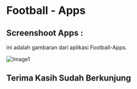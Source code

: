 # Football - Apps

## Screenshoot Apps :

ini adalah gambaran dari aplikasi Football-Apps.

![Image1](https://i.ibb.co/wKy1Qmf/Untitled-1.png)

## Terima Kasih Sudah Berkunjung
